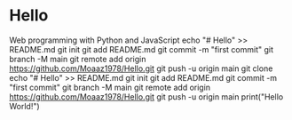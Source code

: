 # Hello
Web programming with Python and JavaScript
echo "# Hello" >> README.md
git init
git add README.md
git commit -m "first commit"
git branch -M main
git remote add origin https://github.com/Moaaz1978/Hello.git
git push -u origin main git clone echo "# Hello" >> README.md
git init
git add README.md
git commit -m "first commit"
git branch -M main
git remote add origin https://github.com/Moaaz1978/Hello.git
git push -u origin main
print("Hello World!")
